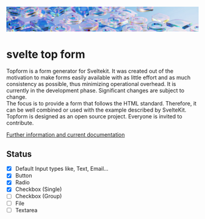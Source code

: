 ![TOPFORM](https://raw.githubusercontent.com/tguelcan/topform/master/static/header.png)

# svelte top form

Topform is a form generator for Sveltekit. It was created out of the motivation to make forms easily available with as little effort and as much consistency as possible, thus minimizing operational overhead. It is currently in the development phase. Significant changes are subject to change.<br />
The focus is to provide a form that follows the HTML standard. Therefore, it can be well combined or used with the example described by SvelteKit.<br />
Topform is designed as an open source project. Everyone is invited to contribute.

[Further information and current documentation](https://tayfuns-organization.gitbook.io/topform/)

## Status

- [x] Default Input types like, Text, Email...
- [x] Button
- [x] Radio
- [x] Checkbox (Single)
- [ ] Checkbox (Group)
- [ ] File
- [ ] Textarea
